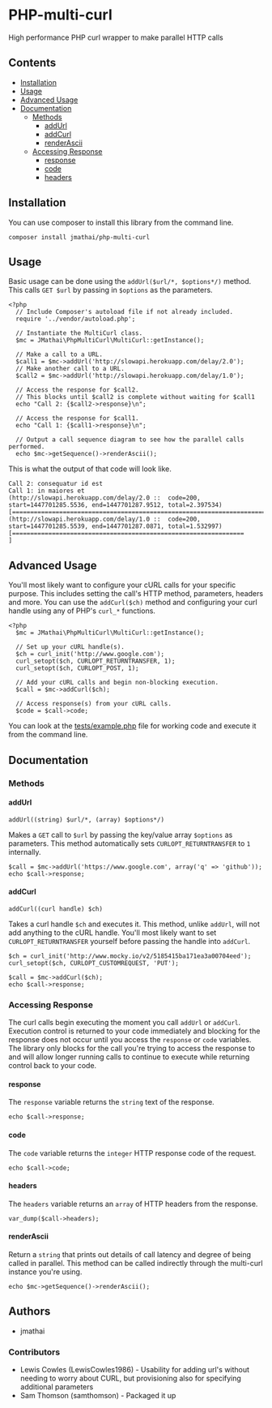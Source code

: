 PHP-multi-curl
==============
High performance PHP curl wrapper to make parallel HTTP calls

## Contents

* [Installation](#installation)
* [Usage](#usage)
* [Advanced Usage](#advanced-usage)
* [Documentation](#documentation)
  * [Methods](#methods)
    * [addUrl](#addurl)
    * [addCurl](#addcurl)
    * [renderAscii](#renderascii)
  * [Accessing Response](#accessing-response)
    * [response](#response)
    * [code](#code)
    * [headers](#headers)

## Installation

You can use composer to install this library from the command line.

```
composer install jmathai/php-multi-curl
```

## Usage

Basic usage can be done using the `addUrl($url/*, $options*/)` method. This calls `GET $url` by passing in `$options` as the parameters.
```
<?php
  // Include Composer's autoload file if not already included.
  require '../vendor/autoload.php';

  // Instantiate the MultiCurl class.
  $mc = JMathai\PhpMultiCurl\MultiCurl::getInstance();

  // Make a call to a URL.
  $call1 = $mc->addUrl('http://slowapi.herokuapp.com/delay/2.0');
  // Make another call to a URL.
  $call2 = $mc->addUrl('http://slowapi.herokuapp.com/delay/1.0');

  // Access the response for $call2.
  // This blocks until $call2 is complete without waiting for $call1
  echo "Call 2: {$call2->response}\n";

  // Access the response for $call1.
  echo "Call 1: {$call1->response}\n";

  // Output a call sequence diagram to see how the parallel calls performed.
  echo $mc->getSequence()->renderAscii();
```

This is what the output of that code will look like.

```
Call 2: consequatur id est
Call 1: in maiores et
(http://slowapi.herokuapp.com/delay/2.0 ::  code=200, start=1447701285.5536, end=1447701287.9512, total=2.397534)
[====================================================================================================]
(http://slowapi.herokuapp.com/delay/1.0 ::  code=200, start=1447701285.5539, end=1447701287.0871, total=1.532997)
[================================================================                                    ]
```

## Advanced Usage

You'll most likely want to configure your cURL calls for your specific purpose. This includes setting the call's HTTP method, parameters, headers and more. You can use the `addCurl($ch)` method and configuring your curl handle using any of PHP's `curl_*` functions.

```
<?php
  $mc = JMathai\PhpMultiCurl\MultiCurl::getInstance();

  // Set up your cURL handle(s).
  $ch = curl_init('http://www.google.com');
  curl_setopt($ch, CURLOPT_RETURNTRANSFER, 1);
  curl_setopt($ch, CURLOPT_POST, 1);
  
  // Add your cURL calls and begin non-blocking execution.
  $call = $mc->addCurl($ch);
  
  // Access response(s) from your cURL calls.
  $code = $call->code;
```

You can look at the [tests/example.php](https://github.com/jmathai/php-multi-curl/blob/master/tests/example.php) file for working code and execute it from the command line.

## Documentation

### Methods
#### addUrl

`addUrl((string) $url/*, (array) $options*/)`

Makes a `GET` call to `$url` by passing the key/value array `$options` as parameters. This method automatically sets `CURLOPT_RETURNTRANSFER` to `1` internally.

```
$call = $mc->addUrl('https://www.google.com', array('q' => 'github'));
echo $call->response;
```

#### addCurl

`addCurl((curl handle) $ch)`

Takes a curl handle `$ch` and executes it. This method, unlike `addUrl`, will not add anything to the cURL handle. You'll most likely want to set `CURLOPT_RETURNTRANSFER` yourself before passing the handle into `addCurl`.

```
$ch = curl_init('http://www.mocky.io/v2/5185415ba171ea3a00704eed');
curl_setopt($ch, CURLOPT_CUSTOMREQUEST, 'PUT');

$call = $mc->addCurl($ch);
echo $call->response;
```

### Accessing Response

The curl calls begin executing the moment you call `addUrl` or `addCurl`. Execution control is returned to your code immediately and blocking for the response does not occur until you access the `response` or `code` variables. The library only blocks for the call you're trying to access the response to and will allow longer running calls to continue to execute while returning control back to your code.

#### response

The `response` variable returns the `string` text of the response.

```
echo $call->response;
```

#### code

The `code` variable returns the `integer` HTTP response code of the request.

```
echo $call->code;
```

#### headers

The `headers` variable returns an `array` of HTTP headers from the response.

```
var_dump($call->headers);
```

#### renderAscii

Return a `string` that prints out details of call latency and degree of being called in parallel. This method can be called indirectly through the multi-curl instance you're using.

```
echo $mc->getSequence()->renderAscii();
```

## Authors
   * jmathai
   
### Contributors
   * Lewis Cowles (LewisCowles1986) - Usability for adding url's without needing to worry about CURL, but provisioning also for specifying additional parameters
   * Sam Thomson (samthomson) - Packaged it up
